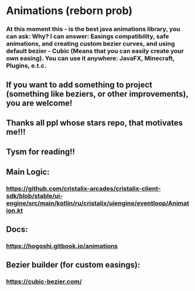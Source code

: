 # Animations (reborn prob)

### At this moment this - is the best java animations library, you can ask: Why? I can answer: Easings compatibility, safe animations, and creating custom bezier curves, and using default bezier - Cubic (Means that you can easily create your own easing). You can use it anywhere: JavaFX, Minecraft, Plugins, e.t.c.</h4>
## If you want to add something to project (something like beziers, or other improvements), you are welcome!</h4>
## Thanks all ppl whose stars repo, that motivates me!!!
## Tysm for reading!!

## Main Logic: 
### https://github.com/cristalix-arcades/cristalix-client-sdk/blob/stable/ui-engine/src/main/kotlin/ru/cristalix/uiengine/eventloop/Animation.kt

## Docs:
### https://hogoshi.gitbook.io/animations

## Bezier builder (for custom easings):
### https://cubic-bezier.com/